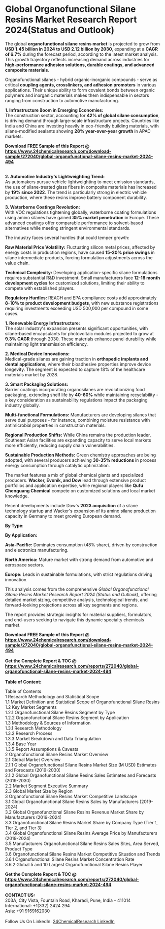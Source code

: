 <h1>Global Organofunctional Silane Resins Market Research Report 2024(Status and Outlook)</h1><p>The global <strong>organofunctional silane resins market</strong> is projected to grow from <strong>USD 1.45 billion in 2024 to USD 2.12 billion by 2030</strong>, expanding at a <strong>CAGR of 6.7%</strong> during the forecast period, according to the latest market analysis. This growth trajectory reflects increasing demand across industries for <strong>high-performance adhesion solutions, durable coatings, and advanced composite materials</strong>.</p><p>Organofunctional silanes - hybrid organic-inorganic compounds - serve as critical <strong>coupling agents, crosslinkers, and adhesion promoters</strong> in various applications. Their unique ability to form covalent bonds between organic polymers and inorganic materials makes them indispensable in sectors ranging from construction to automotive manufacturing.</p><p><strong>1. Infrastructure Boom in Emerging Economies:</strong><br>
The construction sector, accounting for <strong>42% of global silane consumption</strong>, is driving demand through large-scale infrastructure projects. Countries like India and China are investing heavily in eco-friendly building materials, with silane-modified sealants showing <strong>28% year-over-year growth</strong> in APAC markets.</p><div><b>Download FREE Sample of this Report @ 
            <a href="https://www.24chemicalresearch.com/download-sample/272040/global-organofunctional-silane-resins-market-2024-494">
            https://www.24chemicalresearch.com/download-sample/272040/global-organofunctional-silane-resins-market-2024-494</a></b></div><br><p><strong>2. Automotive Industry's Lightweighting Trend:</strong><br>
As automakers pursue vehicle lightweighting to meet emission standards, the use of silane-treated glass fibers in composite materials has increased by <strong>19% since 2022</strong>. The trend is particularly strong in electric vehicle production, where these resins improve battery component durability.</p><p><strong>3. Waterborne Coatings Revolution:</strong><br>
With VOC regulations tightening globally, waterborne coating formulations using amino silanes have gained <strong>35% market penetration</strong> in Europe. These advanced coatings offer comparable performance to solvent-based alternatives while meeting stringent environmental standards.</p><p>The industry faces several hurdles that could temper growth:</p><p><strong>Raw Material Price Volatility:</strong> Fluctuating silicon metal prices, affected by energy costs in production regions, have caused <strong>15-20% price swings</strong> in silane intermediate products, forcing formulation adjustments across the value chain.</p><p><strong>Technical Complexity:</strong> Developing application-specific silane formulations requires substantial R&amp;D investment. Small manufacturers face <strong>12-18 month development cycles</strong> for customized solutions, limiting their ability to compete with established players.</p><p><strong>Regulatory Hurdles:</strong> REACH and EPA compliance costs add approximately <strong>8-10% to product development budgets</strong>, with new substance registrations requiring investments exceeding USD 500,000 per compound in some cases.</p><p><strong>1. Renewable Energy Infrastructure:</strong><br>
The solar industry's expansion presents significant opportunities, with silane-based encapsulants for photovoltaic modules projected to grow at <strong>9.3% CAGR</strong> through 2030. These materials enhance panel durability while maintaining light transmission efficiency.</p><p><strong>2. Medical Device Innovations:</strong><br>
Medical-grade silanes are gaining traction in <strong>orthopedic implants and dental applications</strong>, where their bioadhesive properties improve device longevity. The segment is expected to capture 18% of the healthcare materials market by 2028.</p><p><strong>3. Smart Packaging Solutions:</strong><br>
Barrier coatings incorporating organosilanes are revolutionizing food packaging, extending shelf life by <strong>40-60%</strong> while maintaining recyclability - a key consideration as sustainability regulations impact the packaging industry globally.</p><p><strong>Multi-functional Formulations:</strong> Manufacturers are developing silanes that serve dual purposes - for instance, combining moisture resistance with antimicrobial properties in construction materials.</p><p><strong>Regional Production Shifts:</strong> While China remains the production leader, Southeast Asian facilities are expanding capacity to serve local markets more efficiently, reducing supply chain vulnerabilities.</p><p><strong>Sustainable Production Methods:</strong> Green chemistry approaches are being adopted, with several producers achieving <strong>30-35% reductions</strong> in process energy consumption through catalytic optimization.</p><p>The market features a mix of global chemical giants and specialized producers. <strong>Wacker, Evonik, and Dow</strong> lead through extensive product portfolios and application expertise, while regional players like <strong>Qufu Chenguang Chemical</strong> compete on customized solutions and local market knowledge.</p><p>Recent developments include Dow's <strong>2023 acquisition</strong> of a silane technology startup and Wacker's expansion of its amino silane production capacity in Germany to meet growing European demand.</p><p><strong>By Type:</strong></p><p><strong>By Application:</strong></p><p><strong>Asia-Pacific:</strong> Dominates consumption (48% share), driven by construction and electronics manufacturing.</p><p><strong>North America:</strong> Mature market with strong demand from automotive and aerospace sectors.</p><p><strong>Europe:</strong> Leads in sustainable formulations, with strict regulations driving innovation.</p><p>This analysis comes from the comprehensive <em>Global Organofunctional Silane Resins Market Research Report 2024 (Status and Outlook)</em>, offering detailed market sizing, competitive analysis, technological trends, and forward-looking projections across all key segments and regions.</p><p>The report provides strategic insights for material suppliers, formulators, and end-users seeking to navigate this dynamic specialty chemicals market.</p><div><b>Download FREE Sample of this Report @ 
            <a href="https://www.24chemicalresearch.com/download-sample/272040/global-organofunctional-silane-resins-market-2024-494">
            https://www.24chemicalresearch.com/download-sample/272040/global-organofunctional-silane-resins-market-2024-494</a></b></div><br><div><b>Get the Complete Report & TOC @ 
            <a href="https://www.24chemicalresearch.com/reports/272040/global-organofunctional-silane-resins-market-2024-494">
            https://www.24chemicalresearch.com/reports/272040/global-organofunctional-silane-resins-market-2024-494</a></b></div><br>
            <b>Table of Content:</b><p>Table of Contents<br />
1 Research Methodology and Statistical Scope<br />
1.1 Market Definition and Statistical Scope of Organofunctional Silane Resins<br />
1.2 Key Market Segments<br />
1.2.1 Organofunctional Silane Resins Segment by Type<br />
1.2.2 Organofunctional Silane Resins Segment by Application<br />
1.3 Methodology & Sources of Information<br />
1.3.1 Research Methodology<br />
1.3.2 Research Process<br />
1.3.3 Market Breakdown and Data Triangulation<br />
1.3.4 Base Year<br />
1.3.5 Report Assumptions & Caveats<br />
2 Organofunctional Silane Resins Market Overview<br />
2.1 Global Market Overview<br />
2.1.1 Global Organofunctional Silane Resins Market Size (M USD) Estimates and Forecasts (2019-2030)<br />
2.1.2 Global Organofunctional Silane Resins Sales Estimates and Forecasts (2019-2030)<br />
2.2 Market Segment Executive Summary<br />
2.3 Global Market Size by Region<br />
3 Organofunctional Silane Resins Market Competitive Landscape<br />
3.1 Global Organofunctional Silane Resins Sales by Manufacturers (2019-2024)<br />
3.2 Global Organofunctional Silane Resins Revenue Market Share by Manufacturers (2019-2024)<br />
3.3 Organofunctional Silane Resins Market Share by Company Type (Tier 1, Tier 2, and Tier 3)<br />
3.4 Global Organofunctional Silane Resins Average Price by Manufacturers (2019-2024)<br />
3.5 Manufacturers Organofunctional Silane Resins Sales Sites, Area Served, Product Type<br />
3.6 Organofunctional Silane Resins Market Competitive Situation and Trends<br />
3.6.1 Organofunctional Silane Resins Market Concentration Rate<br />
3.6.2 Global 5 and 10 Largest Organofunctional Silane Resins Player</p><div><b>Get the Complete Report & TOC @ 
            <a href="https://www.24chemicalresearch.com/reports/272040/global-organofunctional-silane-resins-market-2024-494">
            https://www.24chemicalresearch.com/reports/272040/global-organofunctional-silane-resins-market-2024-494</a></b></div><br><b>CONTACT US:</b><br>
            203A, City Vista, Fountain Road, Kharadi, Pune, India - 411014<br>
            International: +1(332) 2424 294<br>
            Asia: +91 9169162030 <br><br>
            Follow Us On LinkedIn: <a href="https://www.linkedin.com/company/24chemicalresearch/">24ChemicalResearch LinkedIn</a>